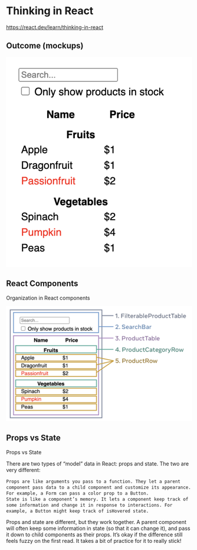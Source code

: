 # Thinking in React

https://react.dev/learn/thinking-in-react

## Outcome (mockups)

![mockup](image.png)

## React Components 

Organization in React components

![alt text](image-2.png)


## Props vs State

Props vs State

There are two types of “model” data in React: props and state. The two are very different:

    Props are like arguments you pass to a function. They let a parent component pass data to a child component and customize its appearance. For example, a Form can pass a color prop to a Button.
    State is like a component’s memory. It lets a component keep track of some information and change it in response to interactions. For example, a Button might keep track of isHovered state.

Props and state are different, but they work together. A parent component will often keep some information in state (so that it can change it), and pass it down to child components as their props. It’s okay if the difference still feels fuzzy on the first read. It takes a bit of practice for it to really stick!